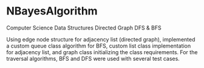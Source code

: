 # NBayesAlgorithm

Computer Science Data Structures
Directed Graph DFS & BFS

Using edge node structure for adjacency list (directed graph), implemented a custom queue class algorithm for BFS, custom list class implementation for adjacency list, and graph class initializing the class requirements. For the traversal algorithms, BFS and DFS were used with several test cases.
